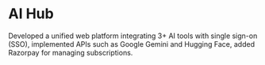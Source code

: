 # AI Hub
Developed a unified web platform integrating 3+ AI  tools with single sign-on (SSO), implemented APIs such as Google Gemini and Hugging Face, added Razorpay for  managing subscriptions.
